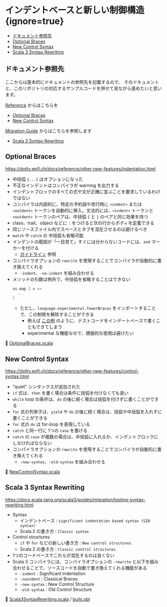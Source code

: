 # インデントベースと新しい制御構造 {ignore=true}

<!-- @import "[TOC]" {cmd="toc" depthFrom=1 depthTo=6 orderedList=false} -->

<!-- code_chunk_output -->

- [ドキュメント参照先](#ドキュメント参照先)
- [Optional Braces](#optional-braces)
- [New Control Syntax](#new-control-syntax)
- [Scala 3 Syntax Rewriting](#scala-3-syntax-rewriting)

<!-- /code_chunk_output -->

## ドキュメント参照先

ここからは基本的にドキュメントの参照先を記載するので、
そのドキュメントと、このリポジトリの対応するサンプルコードを併せて見ながら進めたいと思います。

[Reference](https://dotty.epfl.ch/docs/reference/overview.html) からはこちらを
- [Optional Braces](https://dotty.epfl.ch/docs/reference/other-new-features/indentation.html)
- [New Control Syntax](https://dotty.epfl.ch/docs/reference/other-new-features/control-syntax.html)

[Migration Guide](https://docs.scala-lang.org/scala3/guides/migration/compatibility-intro.html) からはこちらを参照します
- [Scala 3 Syntax Rewriting](https://docs.scala-lang.org/scala3/guides/migration/tooling-syntax-rewriting.html)

## Optional Braces

https://dotty.epfl.ch/docs/reference/other-new-features/indentation.html

- 中括弧 `{...}` はオプションになった
- 不正なインデントはコンパイラが warning を出力する
- インデントブロックのすべての式や文が正確に並ぶことを要求しているわけではない
- コンパイラは内部的に、特定の予約語や改行時に `<indent>` または `<outdent>` トークンを自動的に挿入。文法的には、`<indent>` トークンと `<outdent>` トークンのペアは、中括弧 `{` と `}` のペアと同じ効果を持つ
- class、trait、object などに `:` をつけると次の行からボディを定義できる
- 同じソースファイル内でスペースとタブを混在させるのは避けるべき
- `match` や `catch` の 中括弧も省略可能
- インデントの範囲が「一目見て」すぐには分からないコードには、`end` マーカーを付ける
  - [ガイドライン](https://dotty.epfl.ch/docs/reference/other-new-features/indentation.html#the-end-marker) 参照
- コンパイラオプションの `rewrite` を使用することでコンパイラが自動的に書き換えてくれる
  - `-indent`、`-no-indent` を組み合わせる
- メソッドの引数は例外で、中括弧を省略することはできない
  ```scala
  xs.map { x =>
    ...
  }
  ```
  - ただし、`language.experimental.fewerBraces` をインポートすることで、この制限を解除することができる
    - 例えば [この例](https://gist.github.com/shinharad/3bab6ba5d939f71266bb32ed8f7e9600) のように、テストコードをインデートベースで書くこともできてしまう
    - experimental な機能なので、積極的な使用は避けたい


:memo: [OptionalBraces.scala](/step01/src/main/scala/com/github/shinharad/gettingStartedWithScala3/OptionalBraces.scala)

## New Control Syntax

https://dotty.epfl.ch/docs/reference/other-new-features/control-syntax.html

-  "quiet" シンタックスが追加された
- `if` 式は、`then` を書く場合は条件に括弧を付けなくても良い
- `while` loop の条件は、`do` の後に続く場合は括弧を付けずに書くことができる
- `for` 式の列挙子は、`yield` や `do` の後に続く場合は、括弧や中括弧を入れずに書くことができる
- `for` 式の `do` は for-loop を表現している
- `catch` と同一行に 1つの `case` を書ける
- `catch` の `case` が複数の場合は、中括弧に入れるか、インデントブロックにしなければならない
- コンパイラオプションの `rewrite` を使用することでコンパイラが自動的に書き換えてくれる
  - `-new-syntax`、`-old-syntax` を組み合わせる

:memo: [NewControlSyntax.scala](/step01/src/main/scala/com/github/shinharad/gettingStartedWithScala3/NewControlSyntax.scala)

## Scala 3 Syntax Rewriting

https://docs.scala-lang.org/scala3/guides/migration/tooling-syntax-rewriting.html

- Syntax
  - インデントベース : `significant indentation based syntax (SIB syntax)`
  - Scala 2 の書き方 : `Classic syntax`
- Control structures
  - `if` や `for` などの新しい書き方 : `New control structures`
  - Scala 2 の書き方 : `Classic control structures`
- 1つのコードベースでこれらが混在するのは良くない
- Scala 3 コンパイラには、コンパイラオプションの `-rewrite` と以下を組み合わせることで、ソースコードを自動で書き換えてくれる機能がある
  - `-indent` : Significant Indentation
  - `-noindent` : Classical Braces
  - `-new-syntax` : New Control Structure
  - `-old-syntax` : Old Control Structure

:memo: [Scala3SyntaxRewriting.scala](/step01/src/main/scala/com/github/shinharad/gettingStartedWithScala3/NewControlSyntax.scala) / [buils.sbt](/build.sbt)
